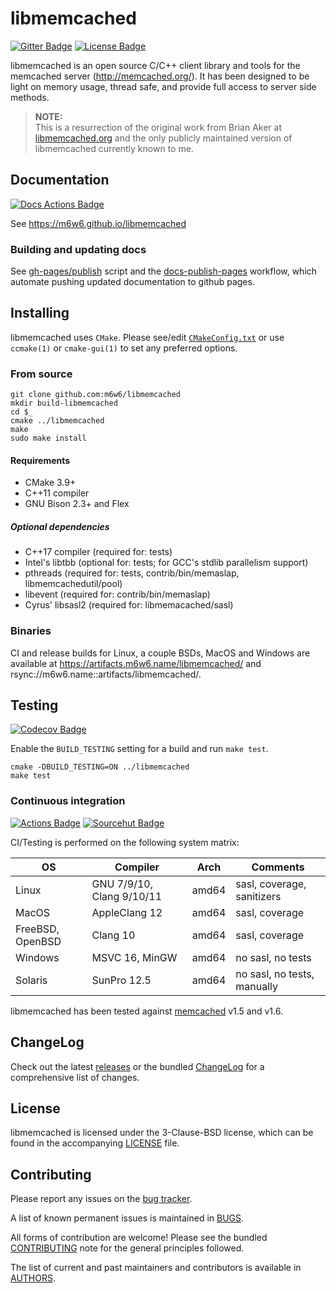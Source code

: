 # libmemcached

[![Gitter Badge]](https://gitter.im/m6w6/libmemcached)
[![License Badge]](https://opensource.org/licenses/BSD-3-Clause)

[Gitter Badge]:     https://badges.gitter.im/m6w6/libmemcached.svg "Gitter Chat"
[License Badge]:    https://img.shields.io/badge/License-BSD%203--Clause-blue.svg "BSD 3-Clause"

libmemcached is an open source C/C++ client library and tools for the
memcached server (http://memcached.org/). It has been designed to be
light on memory usage, thread safe, and provide full access to server
side methods.

> **NOTE:**  
> This is a resurrection of the original work from Brian Aker at
> [libmemcached.org](https://libmemcached.org) and the only publicly maintained
> version of libmemcached currently known to me.

## Documentation

[![Docs Actions Badge]](
    https://github.com/m6w6/libmemcached/actions?query=workflow%3Adocs-publish-pages)

[Docs Actions Badge]:
    https://github.com/m6w6/libmemcached/workflows/docs-publish-pages/badge.svg?branch=v1.x
    "Github Docs Action"

See https://m6w6.github.io/libmemcached

### Building and updating docs

See [gh-pages/publish](./docs/gh-pages/publish.sh) script and the
[docs-publish-pages](./.github/workflows/docs-publish-pages.yml) workflow,
which automate pushing updated documentation to github pages.

## Installing

libmemcached uses `CMake`.
Please see/edit [`CMakeConfig.txt`](./CMakeConfig.txt) or use `ccmake(1)` or
`cmake-gui(1)` to set any preferred options.

### From source

    git clone github.com:m6w6/libmemcached
    mkdir build-libmemcached
    cd $_
    cmake ../libmemcached
    make
    sudo make install

#### Requirements

* CMake 3.9+
* C++11 compiler
* GNU Bison 2.3+ and Flex

##### Optional dependencies

* C++17 compiler (required for: tests)
* Intel's libtbb (optional for: tests; for GCC's stdlib parallelism support)
* pthreads (required for: tests, contrib/bin/memaslap, libmemcachedutil/pool)
* libevent (required for: contrib/bin/memaslap)
* Cyrus' libsasl2 (required for: libmemacached/sasl)

### Binaries

CI and release builds for Linux, a couple BSDs, MacOS and Windows are available at
https://artifacts.m6w6.name/libmemcached/ and rsync://m6w6.name::artifacts/libmemcached/.

## Testing

[![Codecov Badge]](https://codecov.io/gh/m6w6/libmemcached)

[Codecov Badge]:
    https://codecov.io/gh/m6w6/libmemcached/branch/v1.x/graph/badge.svg
    "Code coverage"

Enable the `BUILD_TESTING` setting for a build and run `make test`.

    cmake -DBUILD_TESTING=ON ../libmemcached
    make test

### Continuous integration

[![Actions Badge]](https://github.com/m6w6/libmemcached/actions?query=workflow%3Acmake-build-ci)
[![Sourcehut Badge]](https://builds.sr.ht/~m6w6/libmemcached)

[Actions Badge]:
    https://github.com/m6w6/libmemcached/workflows/cmake-build-ci/badge.svg?branch=v1.x
    "Github Actions"
[Sourcehut Badge]:
    https://builds.sr.ht/~m6w6/libmemcached/commits.svg
    "Sourcehut Builds"

CI/Testing is performed on the following system matrix:

| OS               | Compiler                     | Arch                    | Comments                   |
|------------------|------------------------------|-------------------------|----------------------------|
| Linux            | GNU 7/9/10, Clang 9/10/11    | amd64                   | sasl, coverage, sanitizers |
| MacOS            | AppleClang 12                | amd64                   | sasl, coverage             |
| FreeBSD, OpenBSD | Clang 10                     | amd64                   | sasl, coverage             |
| Windows          | MSVC 16, MinGW               | amd64                   | no sasl, no tests          |
| Solaris          | SunPro 12.5                  | amd64                   | no sasl, no tests, manually|

libmemcached has been tested against [memcached](https://github.com/memcached/memcached) v1.5 and v1.6.

## ChangeLog

Check out the latest [releases](https://github.com/m6w6/libmemcached/releases)
or the bundled [ChangeLog](./ChangeLog-1.1.md) for a comprehensive list of changes.

## License

libmemcached is licensed under the 3-Clause-BSD license, which can be
found in the accompanying [LICENSE](./LICENSE) file.

## Contributing

Please report any issues on the [bug tracker](https://github.com/m6w6/libmemcached/issues).

A list of known permanent issues is maintained in [BUGS](./BUGS.md).

All forms of contribution are welcome! Please see the bundled
[CONTRIBUTING](./CONTRIBUTING.md) note for the general principles followed.

The list of current and past maintainers and contributors is available in [AUTHORS](./AUTHORS).

